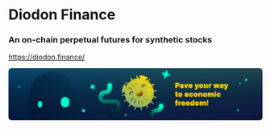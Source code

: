# Diodon Finance
### An on-chain perpetual futures for synthetic stocks

https://diodon.finance/

![quipuswap](./diodon.png)
